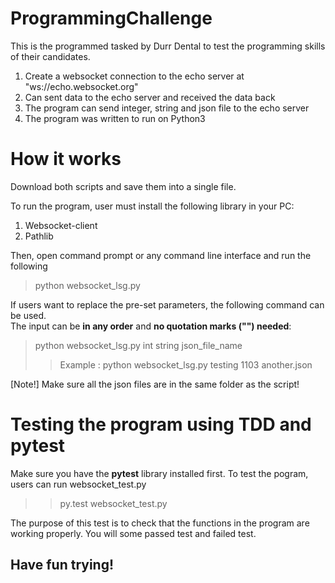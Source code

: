 # ProgrammingChallenge
This is the programmed tasked by Durr Dental to test the programming skills of their candidates.
 1. Create a websocket connection to the echo server at "ws://echo.websocket.org"
 2. Can sent data to the echo server and received the data back
 3. The program can send integer, string and json file to the  echo server
 4. The program was written to run on Python3
 
# How it works
Download both scripts and save them into a single file.

To run the program, user must install the following library in your PC:
1. Websocket-client
2. Pathlib 

Then, open command prompt or any command line interface and run the following 
> python websocket_lsg.py

If users want to replace the pre-set parameters, the following command can be used.  
The input can be **in any order** and **no quotation marks ("") needed**:
 > python websocket_lsg.py int string json_file_name   
 >> Example : python websocket_lsg.py testing 1103 another.json 

[Note!] Make sure all the json files are in the same folder as the script!

# Testing the program using TDD and pytest
Make sure you have the **pytest** library installed first.
To test the pogram, users can run websocket_test.py
>> py.test websocket_test.py

The purpose of this test is to check that the functions in the program are working properly.  You will some passed test and failed test.

## Have fun trying!

